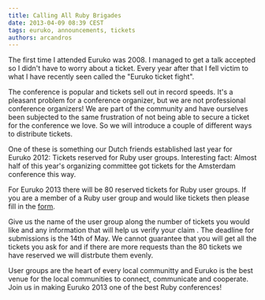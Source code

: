 ```yaml
---
title: Calling All Ruby Brigades
date: 2013-04-09 08:39 CEST
tags: euruko, announcements, tickets
authors: arcandros
---
```


The first time I attended Euruko was 2008. I managed to get a talk accepted so I didn't have to worry about a ticket.
Every year after that I fell victim to what I have recently seen called the "Euruko ticket fight".

The conference is popular and tickets sell out in record speeds. It's a pleasant problem for a conference organizer, but we are not professional conference organizers! We are part of the community and have ourselves been subjected to the same frustration of not being able to secure a ticket for the conference we love. So we will introduce a couple of different ways to distribute tickets. 

One of these is something our Dutch friends established last year for Euruko 2012: Tickets reserved for Ruby user groups. 
Interesting fact: Almost half of this year's organizing committee got tickets for the Amsterdam conference this way.

For Euruko 2013 there will be 80 reserved tickets for Ruby user groups. If you are a member of a Ruby user group and would like tickets then please fill in the [form](https://docs.google.com/a/euruko2013.org/spreadsheet/viewform?formkey=dFhXcDQtQlQ5SGZJTDNzaEZCZEx5R1E6MQ).

Give us the name of the user group along the number of tickets you would like and any information that will help us verify your claim .
The deadline for submissions is the 14th of May.
We cannot guarantee that you will get all the tickets you ask for and if there are more requests than the 80 tickets we have reserved we will distrbute them evenly.

User groups are the heart of every local communitty and Euruko is the best venue for the local communities to connect, communicate and cooperate. Join us in making Euruko 2013 one of the best Ruby conferences!
